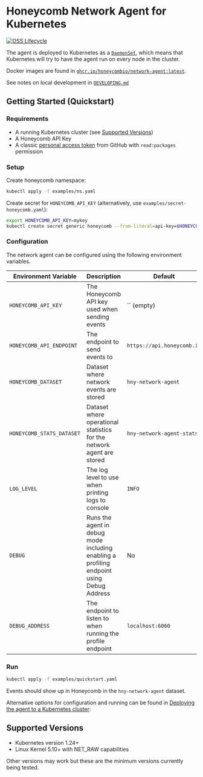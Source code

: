 # Honeycomb Network Agent for Kubernetes

[![OSS Lifecycle](https://img.shields.io/osslifecycle/honeycombio/honeycomb-network-agent)](https://github.com/honeycombio/home/blob/main/honeycomb-oss-lifecycle-and-practices.md)

The agent is deployed to Kubernetes as a [`DaemonSet`](https://kubernetes.io/docs/concepts/workloads/controllers/daemonset/),
which means that Kubernetes will try to have the agent run on every node in the cluster.

Docker images are found in [`ghcr.io/honeycombio/network-agent:latest`](https://github.com/honeycombio/honeycomb-network-agent/pkgs/container/network-agent).

See notes on local development in [`DEVELOPING.md`](./DEVELOPING.md)

## Getting Started (Quickstart)

### Requirements

- A running Kubernetes cluster (see [Supported Versions](#supported-versions))
- A Honeycomb API Key
- A classic [personal access token](https://github.com/settings/tokens) from GitHub with `read:packages` permission

### Setup

Create honeycomb namespace:

```sh
kubectl apply -f examples/ns.yaml
```

Create secret for `HONEYCOMB_API_KEY` (alternatively, use `examples/secret-honeycomb.yaml`):

```sh
export HONEYCOMB_API_KEY=mykey
kubectl create secret generic honeycomb --from-literal=api-key=$HONEYCOMB_API_KEY --namespace=honeycomb
```

### Configuration

The network agent can be configured using the following environment variables.

| Environment Variable | Description | Default | Required? |
| -------------------- | ----------- | ------- | -------- |
| `HONEYCOMB_API_KEY` | The Honeycomb API key used when sending events | `` (empty) | **Yes** |
| `HONEYCOMB_API_ENDPOINT` | The endpoint to send events to | `https://api.honeycomb.io` | No |
| `HONEYCOMB_DATASET` | Dataset where network events are stored | `hny-network-agent` | No |
| `HONEYCOMB_STATS_DATASET` | Dataset where operational statistics for the network agent are stored  | `hny-network-agent-stats` | No |
| `LOG_LEVEL`  | The log level to use when printing logs to console | `INFO` | No |
| `DEBUG` | Runs the agent in debug mode including enabling a profiling endpoint using Debug Address  | No | No |
| `DEBUG_ADDRESS` | The endpoint to listen to when running the profile endpoint | `localhost:6060` | No |

### Run

```sh
kubectl apply -f examples/quickstart.yaml
```

Events should show up in Honeycomb in the `hny-network-agent` dataset.

Alternative options for configuration and running can be found in [Deploying the agent to a Kubernetes cluster](./DEVELOPING.md#deploying-the-agent-to-a-kubernetes-cluster):

## Supported Versions

- Kubernetes version 1.24+
- Linux Kernel 5.10+ with NET_RAW capabilities

Other versions may work but these are the minimum versions currently being tested.
